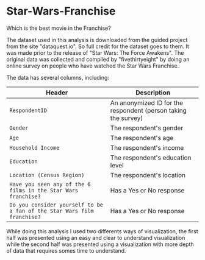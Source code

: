 # Star-Wars-Franchise
Which is the best movie in the Franchise?

The dataset used in this analysis is downloaded from the guided project from the site "dataquest.io". So full credit for the dataset goes to them. It was made prior to the release of "Star Wars: The Force Awakens". The original data was collected and compiled by "fivethirtyeight" by doing an online survey on people who have watched the Star Wars Franchise.

The data has several columns, including:

Header| Description
---|-------
`RespondentID` | An anonymized ID for the respondent (person taking the survey)
`Gender` | The respondent's gender
`Age` | The respondent's age
`Household Income` | The respondent's income
`Education` | The respondent's education level
`Location (Census Region)` | The respondent's location
`Have you seen any of the 6 films in the Star Wars franchise?` | Has a Yes or No response
`Do you consider yourself to be a fan of the Star Wars film franchise?` | Has a Yes or No response


While doing this analysis I used two differents ways of visualization, the first half was presented using an easy and clear to understand visualization while the second half was presented using a visualization with more depth of data that requires somes time to understand. 
